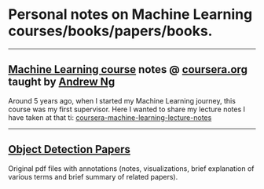 # Personal notes on Machine Learning courses/books/papers/books.

---

## [Machine Learning course](https://www.coursera.org/learn/machine-learning) notes @ [coursera.org](https://www.coursera.org) taught by [Andrew Ng](https://www.linkedin.com/in/andrewyng/)
Around 5 years ago, when I started my Machine Learning journey, this course was my first supervisor. Here I wanted to share my lecture notes I have taken at that ti: [coursera-machine-learning-lecture-notes](https://github.com/alisher0717/machine-learning-notes/tree/master/coursera-machine-learning-lecture-notes)

---

## [Object Detection Papers](https://github.com/alisher0717/machine-learning-notes/blob/master/object-detection-papers/README.md)
Original pdf files with annotations (notes, visualizations, brief explanation of various terms and brief summary of related papers).
